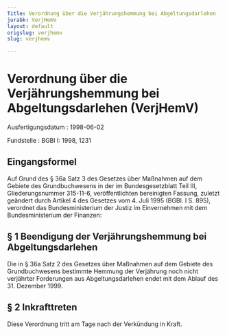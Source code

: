 ```yaml
---
Title: Verordnung über die Verjährungshemmung bei Abgeltungsdarlehen
jurabk: VerjHemV
layout: default
origslug: verjhemv
slug: verjhemv

---
```


# Verordnung über die Verjährungshemmung bei Abgeltungsdarlehen (VerjHemV)

Ausfertigungsdatum
:   1998-06-02

Fundstelle
:   BGBl I: 1998, 1231

## Eingangsformel

Auf Grund des § 36a Satz 3 des Gesetzes über Maßnahmen auf dem Gebiete
des Grundbuchwesens in der im Bundesgesetzblatt Teil III,
Gliederungsnummer 315-11-6, veröffentlichten bereinigten Fassung,
zuletzt geändert durch Artikel 4 des Gesetzes vom 4. Juli 1995 (BGBl.
I S. 895), verordnet das Bundesministerium der Justiz im Einvernehmen
mit dem Bundesministerium der Finanzen:

## § 1 Beendigung der Verjährungshemmung bei Abgeltungsdarlehen

Die in § 36a Satz 2 des Gesetzes über Maßnahmen auf dem Gebiete des
Grundbuchwesens bestimmte Hemmung der Verjährung noch nicht verjährter
Forderungen aus Abgeltungsdarlehen endet mit dem Ablauf des 31.
Dezember 1999.

## § 2 Inkrafttreten

Diese Verordnung tritt am Tage nach der Verkündung in Kraft.

